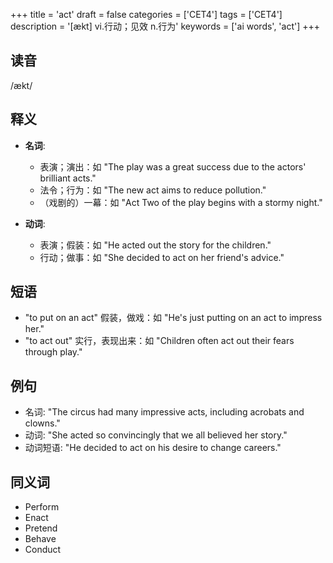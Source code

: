 +++
title = 'act'
draft = false
categories = ['CET4']
tags = ['CET4']
description = '[ækt] vi.行动；见效 n.行为'
keywords = ['ai words', 'act']
+++

## 读音
/ækt/

## 释义
- **名词**:
  - 表演；演出：如 "The play was a great success due to the actors' brilliant acts."
  - 法令；行为：如 "The new act aims to reduce pollution."
  - （戏剧的）一幕：如 "Act Two of the play begins with a stormy night."

- **动词**:
  - 表演；假装：如 "He acted out the story for the children."
  - 行动；做事：如 "She decided to act on her friend's advice."

## 短语
- "to put on an act" 假装，做戏：如 "He's just putting on an act to impress her."
- "to act out" 实行，表现出来：如 "Children often act out their fears through play."

## 例句
- 名词: "The circus had many impressive acts, including acrobats and clowns."
- 动词: "She acted so convincingly that we all believed her story."
- 动词短语: "He decided to act on his desire to change careers."

## 同义词
- Perform
- Enact
- Pretend
- Behave
- Conduct
